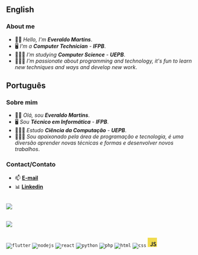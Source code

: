 ## English

### About me

- 👋🏽 _Hello, I'm **Everaldo Martins**_.
- 🖥️ _I'm a **Computer Technician** - **IFPB**_.
- 👨🏽‍💻 _I'm studying **Computer Science** - **UEPB**_.
- 🤵🏽‍♂️ _I'm passionate about programming and technology, it's fun to learn new techniques and ways and develop new work_.

## Português

### Sobre mim

- 👋🏽 _Olá, sou **Everaldo Martins**_.
- 🖥️ _Sou **Técnico em Informática** - **IFPB**_.
- 👨🏽‍💻 _Estudo **Ciência da Computação** - **UEPB**_.
- 🤵🏽‍♂️ _Sou apaixonado pela área de programação e tecnologia, é uma diversão aprender novas técnicas e formas e desenvolver novos trabalhos_.

### Contact/Contato
- 📫 **<a href="mailto:everaldoinfortecnico@gmail.com" target="_blank">E-mail</a>** 
- 📊 **<a href="//www.linkedin.com/in/everaldo-martins-de-oliveira-214400b3" target="_blank">Linkedin</a>**

##

<img align="center" src="//github-readme-stats.vercel.app/api?username=Everaldo-Martins&show_icons=true&include_all_commits=true&theme=transparent&hide_border=true"/>

##

<img align="center" src="//github-readme-stats.vercel.app/api/top-langs/?username=Everaldo-Martins&layout=donut&theme=transparent&hide_border=true" />
    
##

<code><img height="25" alt="flutter" src="//cdn.jsdelivr.net/gh/devicons/devicon@latest/icons/flutter/flutter-original.svg"/></code>
<code><img height="25" alt="nodejs" src="//cdn.jsdelivr.net/gh/devicons/devicon@latest/icons/nodejs/nodejs-original.svg"/></code>
<code><img height="25" alt="react" src="//cdn.jsdelivr.net/gh/devicons/devicon@latest/icons/react/react-original.svg"/></code>
<code><img height="25" alt="python" src="//cdn.jsdelivr.net/gh/devicons/devicon@latest/icons/python/python-original.svg"/></code>
<code><img height="25" alt="php" src="//cdn.jsdelivr.net/gh/devicons/devicon@latest/icons/php/php-original.svg"/></code>
<code><img height="25" alt="html" src="//cdn.jsdelivr.net/gh/devicons/devicon@latest/icons/html5/html5-original.svg"/></code>
<code><img height="25" alt="css" src="//cdn.jsdelivr.net/gh/devicons/devicon@latest/icons/css3/css3-original.svg"/></code>
<code><img height="25" alt="javascript" src="//raw.githubusercontent.com/github/explore/80688e429a7d4ef2fca1e82350fe8e3517d3494d/topics/javascript/javascript.png"></code>

